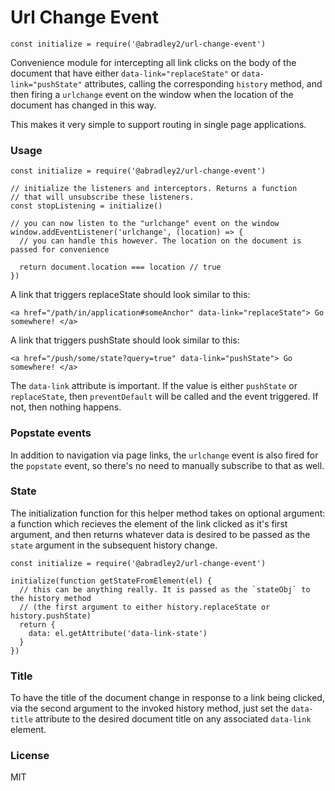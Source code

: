 # Url Change Event

```
const initialize = require('@abradley2/url-change-event')
```

Convenience module for intercepting all link clicks on the body of the document that
have either `data-link="replaceState"` or `data-link="pushState"` attributes, calling
the corresponding `history` method, and then firing a `urlchange` event on the window
when the location of the document has changed in this way.

This makes it very simple to support routing in single page applications.

### Usage

```
const initialize = require('@abradley2/url-change-event')

// initialize the listeners and interceptors. Returns a function 
// that will unsubscribe these listeners.
const stopListening = initialize()

// you can now listen to the "urlchange" event on the window
window.addEventListener('urlchange', (location) => {
  // you can handle this however. The location on the document is passed for convenience

  return document.location === location // true
})
```

A link that triggers replaceState should look similar to this:
```
<a href="/path/in/application#someAnchor" data-link="replaceState"> Go somewhere! </a>
```

A link that triggers pushState should look similar to this:
```
<a href="/push/some/state?query=true" data-link="pushState"> Go somewhere! </a>
```

The `data-link` attribute is important. If the value is either `pushState` or `replaceState`,
then `preventDefault` will be called and the event triggered. If not, then nothing happens.

### Popstate events

In addition to navigation via page links, the `urlchange` event is also fired for the `popstate`
event, so there's no need to manually subscribe to that as well.

### State

The initialization function for this helper method takes on optional argument:
a function which recieves the element of the link clicked as it's first argument,
and then returns whatever data is desired to be passed as the `state` argument in the
subsequent history change.

```
const initialize = require('@abradley2/url-change-event')

initialize(function getStateFromElement(el) {
  // this can be anything really. It is passed as the `stateObj` to the history method
  // (the first argument to either history.replaceState or history.pushState)
  return {
    data: el.getAttribute('data-link-state')
  }
})
```

### Title

To have the title of the document change in response to a link being clicked, via the
second argument to the invoked history method, just set the `data-title` attribute to the
desired document title on any associated `data-link` element.

### License

MIT